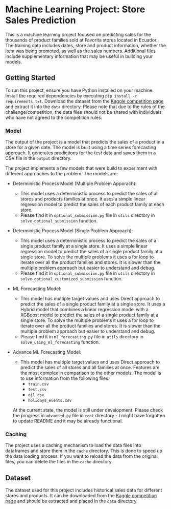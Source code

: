 # Machine Learning Project: Store Sales Prediction

This is a machine learning project focused on predicting sales for the thousands of product families sold at Favorita stores located in Ecuador. The training data includes dates, store and product information, whether the item was being promoted, as well as the sales numbers. Additional files include supplementary information that may be useful in building your models.

## Getting Started

To run this project, ensure you have Python installed on your machine. Install the required dependencies by executing `pip install -r requirements.txt`.
Download the dataset from the [Kaggle competition page](https://www.kaggle.com/competitions/store-sales-time-series-forecasting/data) and extract it into the `data` directory. Please note that due to the rules of the challenge/competition, the data files should not be shared with individuals who have not agreed to the competition rules.

### Model

The output of the project is a model that predicts the sales of a product in a store for a given date. The model is built using a time series forecasting approach.
It generates predictions for the test data and saves them in a CSV file in the `output` directory.

The project implements a few models that were build to experiment with different approaches to the problem. The models are:

-   Deterministic Process Model (Multiple Problem Apporach):

    -   This model uses a deterministic process to predict the sales of all stores and products families at once. It uses a simple linear regression model to predict the sales of each product family at each store.
    -   Please find it in `optional_submission.py` file in `utils` directory in `solve_optional_submission` function.

-   Deterministic Process Model (Single Problem Approach):

    -   This model uses a deterministic process to predict the sales of a single product family at a single store. It uses a simple linear regression model to predict the sales of a single product family at a single store. To solve the multiple problems it uses a for loop to iterate over all the product families and stores. It is slower than the multiple problem approach but easier to understand and debug.
    -   Please find it in `optional_submission.py` file in `utils` directory in `solve_optional_customized_submission` function.

-   ML Forecasting Model:

    -   This model has multiple target values and uses Direct approach to predict the sales of a single product family at a single store. It uses a Hybrid model that combines a linear regression model with a XGBoost model to predict the sales of a single product family at a single store. To solve the multiple problems it uses a for loop to iterate over all the product families and stores. It is slower than the multiple problem approach but easier to understand and debug.
    -   Please find it in `ml_forecasting.py` file in `utils` directory in `solve_using_ml_forecasting` function.

-   Advance ML Forecasting Model:

    -   This model has multiple target values and uses Direct approach to predict the sales of all stores and all families at once. Features are the most complex in comparison to the other models. The model is to use information from the following files:
        -   `train.csv`
        -   `test.csv`
        -   `oil.csv`
        -   `holidays_events.csv`

    At the current state, the model is still under development. Please check the progress in `advanced.py` file in `root` directory - I might have forgotten to update README and it may be already functional.

### Caching

The project uses a caching mechanism to load the data files into dataframes and store them in the `cache` directory. This is done to speed up the data loading process. If you want to reload the data from the original files, you can delete the files in the `cache` directory.

## Dataset

The dataset used for this project includes historical sales data for different stores and products. It can be downloaded from the [Kaggle competition page](https://www.kaggle.com/competitions/store-sales-time-series-forecasting/data) and should be extracted and placed in the `data` directory.
